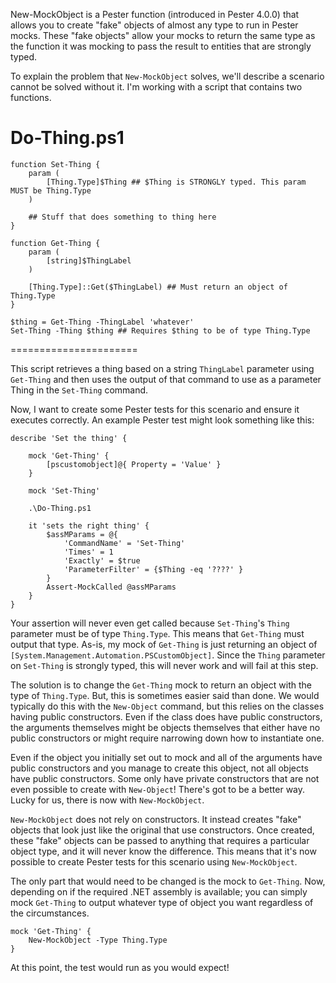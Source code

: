 New-MockObject is a Pester function (introduced in Pester 4.0.0) that allows you to create "fake" objects of almost any type to run in Pester mocks. These "fake objects" allow your mocks to return the same type as the function it was mocking to pass the result to entities that are strongly typed.

To explain the problem that `New-MockObject` solves, we'll describe a scenario cannot be solved without it. I'm working with a script that contains two functions.

Do-Thing.ps1
================
    function Set-Thing {
        param (
            [Thing.Type]$Thing ## $Thing is STRONGLY typed. This param MUST be Thing.Type
        )

        ## Stuff that does something to thing here
    }

    function Get-Thing {
        param (
            [string]$ThingLabel
        )

        [Thing.Type]::Get($ThingLabel) ## Must return an object of Thing.Type
    }

    $thing = Get-Thing -ThingLabel 'whatever'
    Set-Thing -Thing $thing ## Requires $thing to be of type Thing.Type
======================

This script retrieves a thing based on a string `ThingLabel` parameter using `Get-Thing` and then uses the output of that command to use as a parameter Thing in the `Set-Thing` command.

Now, I want to create some Pester tests for this scenario and ensure it executes correctly. An example Pester test might look something like this:

    describe 'Set the thing' {
    
        mock 'Get-Thing' {
            [pscustomobject]@{ Property = 'Value' }
        }

        mock 'Set-Thing'

        .\Do-Thing.ps1    

        it 'sets the right thing' {
            $assMParams = @{
                'CommandName' = 'Set-Thing'
                'Times' = 1
                'Exactly' = $true
                'ParameterFilter' = {$Thing -eq '????' }
            }
            Assert-MockCalled @assMParams 
        }
    }

Your assertion will never even get called because `Set-Thing`'s `Thing` parameter must be of type `Thing.Type`. This means that `Get-Thing` must output that type. As-is, my mock of `Get-Thing` is just returning an object of `[System.Management.Automation.PSCustomObject]`. Since the `Thing` parameter on `Set-Thing` is strongly typed, this will never work and will fail at this step.

The solution is to change the `Get-Thing` mock to return an object with the type of `Thing.Type`. But, this is sometimes easier said than done. We would typically do this with the `New-Object` command, but this relies on the classes having public constructors. Even if the class does have public constructors, the arguments themselves might be objects themselves that either have no public constructors or might require narrowing down how to instantiate one.

Even if the object you initially set out to mock and all of the arguments have public constructors and you manage to create this object, not all objects have public constructors. Some only have private constructors that are not even possible to create with `New-Object`! There's got to be a better way. Lucky for us, there is now with `New-MockObject`.

`New-MockObject` does not rely on constructors. It instead creates "fake" objects that look just like the original that use constructors. Once created, these "fake" objects can be passed to anything that requires a particular object type, and it will never know the difference. This means that it's now possible to create Pester tests for this scenario using `New-MockObject`.

The only part that would need to be changed is the mock to `Get-Thing`. Now, depending on if the required .NET assembly is available; you can simply mock `Get-Thing` to output whatever type of object you want regardless of the circumstances.

    mock 'Get-Thing' {
        New-MockObject -Type Thing.Type
    }

At this point, the test would run as you would expect!